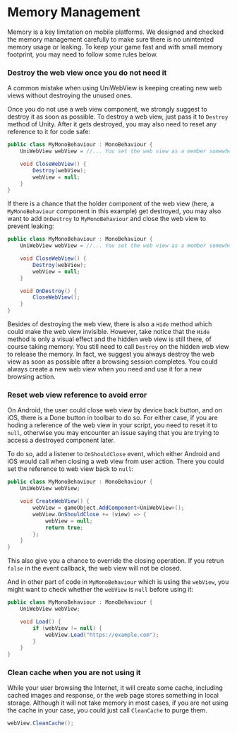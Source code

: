 # Memory Management

Memory is a key limitation on mobile platforms. We designed and checked the memory management carefully to make sure there is no unintented memory usage or leaking. To keep your game fast and with small memory footprint, you may need to follow some rules below.

### Destroy the web view once you do not need it

A common mistake when using UniWebView is keeping creating new web views without destroying the unused ones.

Once you do not use a web view component, we strongly suggest to destroy it as soon as possible. To destroy a web view, just pass it to `Destroy` method of Unity. After it gets destroyed, you may also need to reset any reference to it for code safe:

```csharp
public class MyMonoBehaviour : MonoBehaviour {
    UniWebView webView = //... You set the web view as a member somewhere

    void CloseWebView() {
        Destroy(webView);
        webView = null;
    }
}
```

If there is a chance that the holder component of the web view (here, a `MyMonoBehaviour` component in this example) get destroyed, you may also want to add `OnDestroy` to `MyMonoBehaviour` and close the web view to prevent leaking:

```csharp
public class MyMonoBehaviour : MonoBehaviour {
    UniWebView webView = //... You set the web view as a member somewhere

    void CloseWebView() {
        Destroy(webView);
        webView = null;
    }

    void OnDestroy() {
        CloseWebView();
    }
}
```

Besides of destroying the web view, there is also a `Hide` method which could make the web view invisible. However, take notice that the `Hide` method is only a visual effect and the hidden web view is still there, of course taking memory. You still need to call `Destroy` on the hidden web view to release the memory. In fact, we suggest you always destroy the web view as soon as possible after a browsing session completes. You could always create a new web view when you need and use it for a new browsing action.

### Reset web view reference to avoid error

On Android, the user could close web view by device back button, and on iOS, there is a Done button in toolbar to do so. For either case, if you are hoding a reference of the web view in your script, you need to reset it to `null`, otherwise you may encounter an issue saying that you are trying to access a destroyed component later.

To do so, add a listener to `OnShouldClose` event, which either Android and iOS would call when closing a web view from user action. There you could set the reference to web view back to `null`:

```csharp
public class MyMonoBehaviour : MonoBehaviour {
    UniWebView webView;

    void CreateWebView() {
        webView = gameObject.AddComponent<UniWebView>();
        webView.OnShouldClose += (view) => {
            webView = null;
            return true;
        };
    }
}
```

This also give you a chance to override the closing operation. If you retrun `false` in the event callback, the web view will not be closed.

And in other part of code in `MyMonoBehaviour` which is using the `webView`, you might want to check whether the `webView` is `null` before using it:

```csharp
public class MyMonoBehaviour : MonoBehaviour {
    UniWebView webView;

    void Load() {
        if (webView != null) {
            webView.Load("https://example.com");
        }
    }
}
```

### Clean cache when you are not using it

While your user browsing the Internet, it will create some cache, including cached images and response, or the web page stores something in local storage. Although it will not take memory in most cases, if you are not using the cache in your case, you could just call `CleanCache` to purge them.

```csharp
webView.CleanCache();
```
